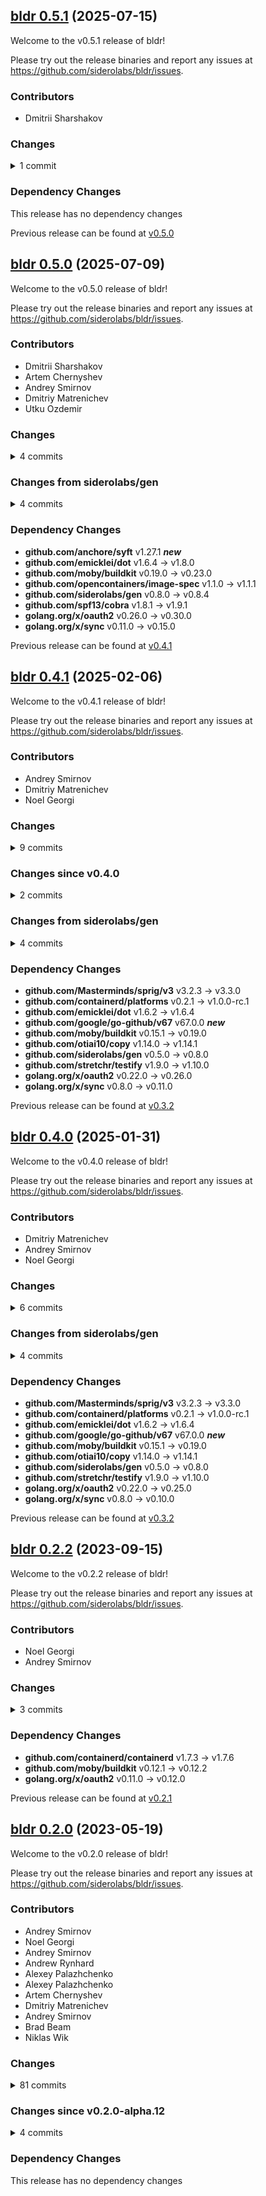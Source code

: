 ## [bldr 0.5.1](https://github.com/siderolabs/bldr/releases/tag/v0.5.1) (2025-07-15)

Welcome to the v0.5.1 release of bldr!



Please try out the release binaries and report any issues at
https://github.com/siderolabs/bldr/issues.

### Contributors

* Dmitrii Sharshakov

### Changes
<details><summary>1 commit</summary>
<p>

* [`3ea108b`](https://github.com/siderolabs/bldr/commit/3ea108b0dce619891052792c4dcb5b179109ca42) feat: add `name` parameter to override names in SBOM
</p>
</details>

### Dependency Changes

This release has no dependency changes

Previous release can be found at [v0.5.0](https://github.com/siderolabs/bldr/releases/tag/v0.5.0)


## [bldr 0.5.0](https://github.com/siderolabs/bldr/releases/tag/v0.5.0) (2025-07-09)

Welcome to the v0.5.0 release of bldr!



Please try out the release binaries and report any issues at
https://github.com/siderolabs/bldr/issues.

### Contributors

* Dmitrii Sharshakov
* Artem Chernyshev
* Andrey Smirnov
* Dmitriy Matrenichev
* Utku Ozdemir

### Changes
<details><summary>4 commits</summary>
<p>

* [`dafc274`](https://github.com/siderolabs/bldr/commit/dafc274b9454472233f7e4788195d5fc47a6c57f) fix: make SBOM generation work in a multi-step build
* [`38d5691`](https://github.com/siderolabs/bldr/commit/38d5691bb40874088e734aa4c22862166017ca9f) fix: sbom: do not append arch
* [`e45241d`](https://github.com/siderolabs/bldr/commit/e45241de914f4be03ee8311005e1f2d380b1fa2f) feat: add SBOM support
* [`d09e69c`](https://github.com/siderolabs/bldr/commit/d09e69caf574060feb26ae8ead006b9161da8e5c) feat: update dependencies
</p>
</details>

### Changes from siderolabs/gen
<details><summary>4 commits</summary>
<p>

* [`dcb2b74`](https://github.com/siderolabs/gen/commit/dcb2b7417879f230a569ce834dad5c89bd09d6bf) feat: add `panicsafe` package
* [`b36ee43`](https://github.com/siderolabs/gen/commit/b36ee43f667a7a56b340a3e769868ff2a609bb5b) feat: make `xyaml.CheckUnknownKeys` public
* [`3e319e7`](https://github.com/siderolabs/gen/commit/3e319e7e52c5a74d1730be8e47952b3d16d91148) feat: implement `xyaml.UnmarshalStrict`
* [`7c0324f`](https://github.com/siderolabs/gen/commit/7c0324fee9a7cfbdd117f43702fa273689f0db97) chore: future-proof HashTrieMap
</p>
</details>

### Dependency Changes

* **github.com/anchore/syft**               v1.27.1 **_new_**
* **github.com/emicklei/dot**               v1.6.4 -> v1.8.0
* **github.com/moby/buildkit**              v0.19.0 -> v0.23.0
* **github.com/opencontainers/image-spec**  v1.1.0 -> v1.1.1
* **github.com/siderolabs/gen**             v0.8.0 -> v0.8.4
* **github.com/spf13/cobra**                v1.8.1 -> v1.9.1
* **golang.org/x/oauth2**                   v0.26.0 -> v0.30.0
* **golang.org/x/sync**                     v0.11.0 -> v0.15.0

Previous release can be found at [v0.4.1](https://github.com/siderolabs/bldr/releases/tag/v0.4.1)

## [bldr 0.4.1](https://github.com/siderolabs/bldr/releases/tag/v0.4.1) (2025-02-06)

Welcome to the v0.4.1 release of bldr!



Please try out the release binaries and report any issues at
https://github.com/siderolabs/bldr/issues.

### Contributors

* Andrey Smirnov
* Dmitriy Matrenichev
* Noel Georgi

### Changes
<details><summary>9 commits</summary>
<p>

* [`b2a223d`](https://github.com/siderolabs/bldr/commit/b2a223d14d48b88e39ead81772953efc2f4dbdb5) fix: exclude test script output from the result
* [`76a2c8f`](https://github.com/siderolabs/bldr/commit/76a2c8f404b546e5d1d1088c3a0e2406d371ff6d) fix: use single build directory
* [`62ed470`](https://github.com/siderolabs/bldr/commit/62ed470038fb769502600ffb5a3630bbb20c58f5) release(v0.4.0): prepare release
* [`4a79aeb`](https://github.com/siderolabs/bldr/commit/4a79aebb10957f23c7fc82378b4498686bb6fe73) feat: make variant in `pkg.yaml` explicit
* [`d978bcc`](https://github.com/siderolabs/bldr/commit/d978bcc7571839ff65d8a139be600c57135cdbf6) fix: drop TOOLCHAIN from std vars
* [`66b078d`](https://github.com/siderolabs/bldr/commit/66b078d12e99b92c7e9b3a9ceee71936ad52bd4e) fix: drop alpine for `md5sum` step
* [`24a37b0`](https://github.com/siderolabs/bldr/commit/24a37b0f070182ce8706e852f22f54f799761f33) feat: implement support for network mode
* [`40ad501`](https://github.com/siderolabs/bldr/commit/40ad5014b4fc1a187d2c83e1ebcd18f40890a24b) chore: rekres to simplify `.kres.yaml` defaults
* [`73fad60`](https://github.com/siderolabs/bldr/commit/73fad60813195cef4458685335e5e907726bd21e) chore: bump deps
</p>
</details>

### Changes since v0.4.0
<details><summary>2 commits</summary>
<p>

* [`b2a223d`](https://github.com/siderolabs/bldr/commit/b2a223d14d48b88e39ead81772953efc2f4dbdb5) fix: exclude test script output from the result
* [`76a2c8f`](https://github.com/siderolabs/bldr/commit/76a2c8f404b546e5d1d1088c3a0e2406d371ff6d) fix: use single build directory
</p>
</details>

### Changes from siderolabs/gen
<details><summary>4 commits</summary>
<p>

* [`5ae3afe`](https://github.com/siderolabs/gen/commit/5ae3afee65490ca9f4bd32ea41803ab3a17cad7e) chore: update hashtriemap implementation from the latest upstream
* [`e847d2a`](https://github.com/siderolabs/gen/commit/e847d2ace9ede4a17283426dfbc8229121f2909b) chore: add more utilities to xiter
* [`f3c5a2b`](https://github.com/siderolabs/gen/commit/f3c5a2b5aba74e4935d073a0135c4904ef3bbfef) chore: add `Empty` and `Empty2` iterators
* [`c53b90b`](https://github.com/siderolabs/gen/commit/c53b90b4a418b8629d938af06900249ce5acd9e6) chore: add packages xiter/xstrings/xbytes
</p>
</details>

### Dependency Changes

* **github.com/Masterminds/sprig/v3**  v3.2.3 -> v3.3.0
* **github.com/containerd/platforms**  v0.2.1 -> v1.0.0-rc.1
* **github.com/emicklei/dot**          v1.6.2 -> v1.6.4
* **github.com/google/go-github/v67**  v67.0.0 **_new_**
* **github.com/moby/buildkit**         v0.15.1 -> v0.19.0
* **github.com/otiai10/copy**          v1.14.0 -> v1.14.1
* **github.com/siderolabs/gen**        v0.5.0 -> v0.8.0
* **github.com/stretchr/testify**      v1.9.0 -> v1.10.0
* **golang.org/x/oauth2**              v0.22.0 -> v0.26.0
* **golang.org/x/sync**                v0.8.0 -> v0.11.0

Previous release can be found at [v0.3.2](https://github.com/siderolabs/bldr/releases/tag/v0.3.2)

## [bldr 0.4.0](https://github.com/siderolabs/bldr/releases/tag/v0.4.0) (2025-01-31)

Welcome to the v0.4.0 release of bldr!



Please try out the release binaries and report any issues at
https://github.com/siderolabs/bldr/issues.

### Contributors

* Dmitriy Matrenichev
* Andrey Smirnov
* Noel Georgi

### Changes
<details><summary>6 commits</summary>
<p>

* [`4a79aeb`](https://github.com/siderolabs/bldr/commit/4a79aebb10957f23c7fc82378b4498686bb6fe73) feat: make variant in `pkg.yaml` explicit
* [`d978bcc`](https://github.com/siderolabs/bldr/commit/d978bcc7571839ff65d8a139be600c57135cdbf6) fix: drop TOOLCHAIN from std vars
* [`66b078d`](https://github.com/siderolabs/bldr/commit/66b078d12e99b92c7e9b3a9ceee71936ad52bd4e) fix: drop alpine for `md5sum` step
* [`24a37b0`](https://github.com/siderolabs/bldr/commit/24a37b0f070182ce8706e852f22f54f799761f33) feat: implement support for network mode
* [`40ad501`](https://github.com/siderolabs/bldr/commit/40ad5014b4fc1a187d2c83e1ebcd18f40890a24b) chore: rekres to simplify `.kres.yaml` defaults
* [`73fad60`](https://github.com/siderolabs/bldr/commit/73fad60813195cef4458685335e5e907726bd21e) chore: bump deps
</p>
</details>

### Changes from siderolabs/gen
<details><summary>4 commits</summary>
<p>

* [`5ae3afe`](https://github.com/siderolabs/gen/commit/5ae3afee65490ca9f4bd32ea41803ab3a17cad7e) chore: update hashtriemap implementation from the latest upstream
* [`e847d2a`](https://github.com/siderolabs/gen/commit/e847d2ace9ede4a17283426dfbc8229121f2909b) chore: add more utilities to xiter
* [`f3c5a2b`](https://github.com/siderolabs/gen/commit/f3c5a2b5aba74e4935d073a0135c4904ef3bbfef) chore: add `Empty` and `Empty2` iterators
* [`c53b90b`](https://github.com/siderolabs/gen/commit/c53b90b4a418b8629d938af06900249ce5acd9e6) chore: add packages xiter/xstrings/xbytes
</p>
</details>

### Dependency Changes

* **github.com/Masterminds/sprig/v3**  v3.2.3 -> v3.3.0
* **github.com/containerd/platforms**  v0.2.1 -> v1.0.0-rc.1
* **github.com/emicklei/dot**          v1.6.2 -> v1.6.4
* **github.com/google/go-github/v67**  v67.0.0 **_new_**
* **github.com/moby/buildkit**         v0.15.1 -> v0.19.0
* **github.com/otiai10/copy**          v1.14.0 -> v1.14.1
* **github.com/siderolabs/gen**        v0.5.0 -> v0.8.0
* **github.com/stretchr/testify**      v1.9.0 -> v1.10.0
* **golang.org/x/oauth2**              v0.22.0 -> v0.25.0
* **golang.org/x/sync**                v0.8.0 -> v0.10.0

Previous release can be found at [v0.3.2](https://github.com/siderolabs/bldr/releases/tag/v0.3.2)

## [bldr 0.2.2](https://github.com/siderolabs/bldr/releases/tag/v0.2.2) (2023-09-15)

Welcome to the v0.2.2 release of bldr!



Please try out the release binaries and report any issues at
https://github.com/siderolabs/bldr/issues.

### Contributors

* Noel Georgi
* Andrey Smirnov

### Changes
<details><summary>3 commits</summary>
<p>

* [`20de986`](https://github.com/siderolabs/bldr/commit/20de986bf1d15d50bd05cf62da99266af0b590a5) feat: support --cache-from/--cache-imports
* [`38bee98`](https://github.com/siderolabs/bldr/commit/38bee98982471791133abaaa89dbffe225adeb3a) chore: rekres to support gh actions
* [`d7f236f`](https://github.com/siderolabs/bldr/commit/d7f236f3fb0d91382a328b54ebe791b59c9e1f45) chore: add a no-op github workflow
</p>
</details>

### Dependency Changes

* **github.com/containerd/containerd**  v1.7.3 -> v1.7.6
* **github.com/moby/buildkit**          v0.12.1 -> v0.12.2
* **golang.org/x/oauth2**               v0.11.0 -> v0.12.0

Previous release can be found at [v0.2.1](https://github.com/siderolabs/bldr/releases/tag/v0.2.1)




## [bldr 0.2.0](https://github.com/siderolabs/bldr/releases/tag/v0.2.0) (2023-05-19)

Welcome to the v0.2.0 release of bldr!



Please try out the release binaries and report any issues at
https://github.com/siderolabs/bldr/issues.

### Contributors

* Andrey Smirnov
* Noel Georgi
* Andrey Smirnov
* Andrew Rynhard
* Alexey Palazhchenko
* Alexey Palazhchenko
* Artem Chernyshev
* Dmitriy Matrenichev
* Andrey Smirnov
* Brad Beam
* Niklas Wik

### Changes
<details><summary>81 commits</summary>
<p>

* [`97650b2`](https://github.com/siderolabs/bldr/commit/97650b2f1008755eb96718b02506da6ec9a9d5da) feat: implement --no-cache option
* [`bc2438e`](https://github.com/siderolabs/bldr/commit/bc2438e6c434ab5ab1d4b1c2fe85267807a062fd) chore: bump deps
* [`f8905e8`](https://github.com/siderolabs/bldr/commit/f8905e8891415c42f43a37b7d31e3198ca41148f) chore: bump deps
* [`4c077ad`](https://github.com/siderolabs/bldr/commit/4c077ad50b9f2bb86eba31ab0e38c27d6e98776d) chore: rekres + bump deps
* [`3d32358`](https://github.com/siderolabs/bldr/commit/3d323585edc20f7da6ce97ebf19f2e021dc799e1) chore: bump deps
* [`a7421af`](https://github.com/siderolabs/bldr/commit/a7421af3d6f3f72dec684151e89b29990e62ac5b) chore: bump deps
* [`4f20353`](https://github.com/siderolabs/bldr/commit/4f20353d5e3ae974b3fe2a9cbd0cd227bc751a36) chore: bump deps
* [`ed832fe`](https://github.com/siderolabs/bldr/commit/ed832fee42145eac7f50a10509385af113dceda6) chore: bump deps
* [`f2f1d18`](https://github.com/siderolabs/bldr/commit/f2f1d18f5973fa26aaeaba16852164530976c408) chore: bump dependencies
* [`77bd646`](https://github.com/siderolabs/bldr/commit/77bd64695d8fb7c299770ebc885cbfcc0b8aa34e) chore: rekres
* [`0af77c6`](https://github.com/siderolabs/bldr/commit/0af77c6a71ebd007dabe56b44852463cf26a29a0) chore: bump go dependencies
* [`a46c868`](https://github.com/siderolabs/bldr/commit/a46c86846953ba25f67c8ebf1d5261c6bb55e4dc) chore: bump dependencies
* [`804a03b`](https://github.com/siderolabs/bldr/commit/804a03ba8d2ab379f0f1a3ecca708b9e45e11b17) chore: bump dependencies
* [`1218936`](https://github.com/siderolabs/bldr/commit/12189362f4fccac5205b9f527dbbc402d3269dce) chore: bump deps
* [`afa3012`](https://github.com/siderolabs/bldr/commit/afa301220eaebdea9ef87ef22d5e2e389f4e8c95) chore: disable drone slack pipeline for renovate
* [`f2690f0`](https://github.com/siderolabs/bldr/commit/f2690f0a188e78d91d6c1c9d7619ac13e99c7367) chore: disable drone for renovate/dependabot
* [`cb072a4`](https://github.com/siderolabs/bldr/commit/cb072a42d0bd61fadf21158c7c5d9791c11b4934) chore: bump deps
* [`42c0ffb`](https://github.com/siderolabs/bldr/commit/42c0ffb7ea8048aa353a71aaa2edae994041f150) fix: multi arch build
* [`5613733`](https://github.com/siderolabs/bldr/commit/5613733b0afc35b815b8cb6413ab4c9ad0a33b10) chore: update renovate config
* [`9b2810f`](https://github.com/siderolabs/bldr/commit/9b2810f5628b91e5a4b467f6c9b3dc0894bfab13) chore: kresify, rename
* [`b979fbd`](https://github.com/siderolabs/bldr/commit/b979fbd2ee8943189ba7d1324d860c24ebb438a2) feat: implement additional variables and `bldr eval`
* [`bf9bada`](https://github.com/siderolabs/bldr/commit/bf9bada3887973c2d3747ca0dc260ab70060aa2f) fix: remove "promoted dependency" feature
* [`a714657`](https://github.com/siderolabs/bldr/commit/a7146576d131c2cd02950dbbc0a5196e8c43b74d) fix: skip merging if no dependencies found
* [`cedc88a`](https://github.com/siderolabs/bldr/commit/cedc88afad45bd9fa9806898c70569b60952fc68) feat: support build behind proxy
* [`81055c0`](https://github.com/siderolabs/bldr/commit/81055c0ec29ef7e59c38888d5f8d4387199af4bf) fix: make sure cache persists local context changes
* [`03757bb`](https://github.com/siderolabs/bldr/commit/03757bbefd06252193e1aacf56b3e05fa39c112a) feat: use new LLB merge operation, allow `from:` in deps
* [`febf1d0`](https://github.com/siderolabs/bldr/commit/febf1d058184ee5c40694b25515685847a43b1da) chore: bump dependencies
* [`9d49478`](https://github.com/siderolabs/bldr/commit/9d49478dc112cd1badedb0d02e190dc004b6fb62) chore: rename org
* [`376fe2b`](https://github.com/siderolabs/bldr/commit/376fe2b51afaf7f5d6b03a22bf550fce751319c9) feat: implement `SOURCE_DATE_EPOCH` build argument
* [`7a0ad18`](https://github.com/siderolabs/bldr/commit/7a0ad18e3627300e29ce43088a64735b964a2d3e) feat: support cache mounts
* [`86cfe12`](https://github.com/siderolabs/bldr/commit/86cfe1251e0ed61758ed2483087b4842df6918c4) fix: respect HTTP proxy settings
* [`e2c007a`](https://github.com/siderolabs/bldr/commit/e2c007a86bcc7c63b60e336b5cbe13f47529276a) feat: optimize build time by removing unnecessary I/O
* [`384f28d`](https://github.com/siderolabs/bldr/commit/384f28d53e6b46cb28f836c83d7d3d200959b25b) chore: add debug `--json` flag to `llb`
* [`d4df177`](https://github.com/siderolabs/bldr/commit/d4df177f8c458ab672f2817b1352603cff7fd4ff) feat: bump Alpine image for the `alpine` image
* [`6ffa6b2`](https://github.com/siderolabs/bldr/commit/6ffa6b27d6e90ca069d2cd107927d343741ba082) feat: add destination name to error messages
* [`3198175`](https://github.com/siderolabs/bldr/commit/3198175d11e21abbc1982ef4efeed45acd817f20) chore: bump dependencies
* [`8c545bd`](https://github.com/siderolabs/bldr/commit/8c545bda7798f92c1458391eec5fd0e627980dbf) fix: detect updates for containerd
* [`a8d27f7`](https://github.com/siderolabs/bldr/commit/a8d27f75d69a2b7011e2f7bd82d8df5708b2e14d) fix: detect updates for runc and similar pkgs
* [`aa62d4a`](https://github.com/siderolabs/bldr/commit/aa62d4a95b363f7cd893287d94dd8859e266f0ee) feat: add checksum validation
* [`07cd6ea`](https://github.com/siderolabs/bldr/commit/07cd6eae82156960969b383e8262767eb6318a87) feat: implement `bldr update --dry` command
* [`533e360`](https://github.com/siderolabs/bldr/commit/533e360b70b7355fb6ce39409d182b05ae62f1df) feat: add support for image labels
* [`f27a804`](https://github.com/siderolabs/bldr/commit/f27a804661d14d11f9080ed1a9d4a5fe26923279) fix: support multi-platform key passed in via options
* [`f3b2dcf`](https://github.com/siderolabs/bldr/commit/f3b2dcfb1824cef1b64380f16aae7a0758773d8b) fix: update properly reference to the image in export map
* [`f71d92d`](https://github.com/siderolabs/bldr/commit/f71d92dd7bdaac547dc73b11ad1abea2be265ece) chore: fix master build by adding `SSH_KEY`
* [`e42dfc4`](https://github.com/siderolabs/bldr/commit/e42dfc41f8c6257f95c7441dead74c0f0948f28a) feat: build bldr for linux/amd64 and linux/arm64
* [`39b6665`](https://github.com/siderolabs/bldr/commit/39b6665ea6be1ad25c9b3ea781a7422f24d33f6f) docs: use correct term instead of 'shebang'
* [`47a36b3`](https://github.com/siderolabs/bldr/commit/47a36b363db4ed4da426d9c3a6168c1772d53b35) fix: linter shouldn't complain on `finalize` on `steps` missing
* [`4f43f7e`](https://github.com/siderolabs/bldr/commit/4f43f7ef3b3f091de687feb2a2d7b65ad5bcca3c) chore: use git instead of gitmeta
* [`7745285`](https://github.com/siderolabs/bldr/commit/7745285a1fc6f0b652eb772eb1a5cb05505dc846) test: add integration test for variables and Sprig template funcs
* [`ba41ffb`](https://github.com/siderolabs/bldr/commit/ba41ffba28240cb282d61313157a8fb5539540ba) chore: fancy slack webhook message
* [`b40ae96`](https://github.com/siderolabs/bldr/commit/b40ae96d78d16a5b4a94131d5a731a6ec80175c6) feat: implement integration tests for bldr
* [`fb7f613`](https://github.com/siderolabs/bldr/commit/fb7f613c141e698e0058f226d68cd487f5274878) feat: add `bldr validate` command
* [`31a7421`](https://github.com/siderolabs/bldr/commit/31a74218aa7f0424e4eff4f8e31c87348d60151a) feat: stop on error in any package, more validation
* [`b10aef0`](https://github.com/siderolabs/bldr/commit/b10aef032c74e4d3a4cb378a0dcc530f04e3e27c) chore: move 'upgrade' under `pkg/`
* [`8513435`](https://github.com/siderolabs/bldr/commit/851343553603812ff4dd1e46f25030a5364b8a56) docs: add documentation for the `bldr`
* [`94637ff`](https://github.com/siderolabs/bldr/commit/94637ff23327495e4e7c9ed9092d9adf4e2bdc68) fix: add 'test' step to the build
* [`d8b00d4`](https://github.com/siderolabs/bldr/commit/d8b00d40620be87434049da7768c71a3c699dd45) chore: remove ca-certificates from base image
* [`1289eba`](https://github.com/siderolabs/bldr/commit/1289ebad6a228be0300c524748adfecc39ae34db) feat: implement `Pkgfile` and support variables for templates
* [`2b9366f`](https://github.com/siderolabs/bldr/commit/2b9366f80af0cb26cf99cf1bae0bb4c83194abb3) feat: add support for runtime dependencies
* [`ae7df38`](https://github.com/siderolabs/bldr/commit/ae7df38c9cef96424b1b110d5784261f6b8f642f) feat: add Alpine packages to the dependency graph
* [`067a1ea`](https://github.com/siderolabs/bldr/commit/067a1ea1db4b5c4657c3a84b8d3c836081c0fd68) feat: allow 'graph' to be generated without 'target'
* [`cdc4af3`](https://github.com/siderolabs/bldr/commit/cdc4af324b34ee0f9987a357022bfa7c045be11c) feat: graph external dependencies (images) in addition to stages
* [`3576a53`](https://github.com/siderolabs/bldr/commit/3576a53b846cbcfdabadd02ce5b5402242d62db5) chore: add golangci-lint and fix linter issues
* [`285fcfe`](https://github.com/siderolabs/bldr/commit/285fcfe36f5295f59fefecdf4ebb6239dab4dada) chore: remove 'bldr convert' command
* [`2b3b543`](https://github.com/siderolabs/bldr/commit/2b3b5431ec2255a46ba54c4b5b545f18ad896d11) chore: bump docker version to enable image push
* [`8292442`](https://github.com/siderolabs/bldr/commit/8292442a1ad1bc8eb3222c29fe42343148d0a479) chore: make bldr push its images on 'master' build
* [`ea80f4e`](https://github.com/siderolabs/bldr/commit/ea80f4eca626478c0ed850cc523831d100c0af6f) feat: new version of bldr based on buildkit LLB
* [`e37bd48`](https://github.com/siderolabs/bldr/commit/e37bd48d007c89cf346c0f2f82921725fa32a458) chore: use Alpine 3.10 as base image for the builds
* [`2be6335`](https://github.com/siderolabs/bldr/commit/2be63354c638d48a76fe4b1ab88018f25fac8d9f) chore: default organization/registry to the ones bldr was built with
* [`62ea4a5`](https://github.com/siderolabs/bldr/commit/62ea4a53e8557f9ecba1642bddc0299ad97986e3) chore: fix race in verify method
* [`0272817`](https://github.com/siderolabs/bldr/commit/0272817d5193dcdef843b9cc6e16fb0befb9ba22) chore: update channel name
* [`78d400c`](https://github.com/siderolabs/bldr/commit/78d400cc7554e4885728c80376297a7433d2d086) chore: bump docker in Drone (#11)
* [`946e61b`](https://github.com/siderolabs/bldr/commit/946e61b2e0dd517571462af6861e4ab1ef3ec803) fix: fix typo in path (#8)
* [`5d96fb8`](https://github.com/siderolabs/bldr/commit/5d96fb877aad63708c630029c46bd3e40ded23a6) fix: set the build path last (#7)
* [`eb82bb7`](https://github.com/siderolabs/bldr/commit/eb82bb7dfe854ad9468492ffe3dea41d0a4292fe) fix: add the cache flags (#6)
* [`fe3cbd3`](https://github.com/siderolabs/bldr/commit/fe3cbd3a9239cdccb16f76d8cc92992afd3ed482) chore: set docker mtu to 1440 (#5)
* [`f5305ac`](https://github.com/siderolabs/bldr/commit/f5305acba61b24949e049c18e643f17d5336b526) feat: move cache flags to CLI options (#4)
* [`95bb0e7`](https://github.com/siderolabs/bldr/commit/95bb0e784149a0853657b0975c787ce65f0a0c6f) feat: initial implementation (#3)
* [`988e857`](https://github.com/siderolabs/bldr/commit/988e8570e4955cc7454dfb56643795e374926f6c) Merge pull request  [#1](https://github.com/siderolabs/bldr/pull/1) from andrewrynhard/initial-implementation
* [`5c25018`](https://github.com/siderolabs/bldr/commit/5c250181e8d3699a4e30716bb8112cb246853b22) feat: initial implementation
* [`7c244c6`](https://github.com/siderolabs/bldr/commit/7c244c6fbcb04fdd9d3aa1daa1f77cb01f7af93d) Initial commit
</p>
</details>

### Changes since v0.2.0-alpha.12
<details><summary>4 commits</summary>
<p>

* [`97650b2`](https://github.com/siderolabs/bldr/commit/97650b2f1008755eb96718b02506da6ec9a9d5da) feat: implement --no-cache option
* [`bc2438e`](https://github.com/siderolabs/bldr/commit/bc2438e6c434ab5ab1d4b1c2fe85267807a062fd) chore: bump deps
* [`f8905e8`](https://github.com/siderolabs/bldr/commit/f8905e8891415c42f43a37b7d31e3198ca41148f) chore: bump deps
* [`4c077ad`](https://github.com/siderolabs/bldr/commit/4c077ad50b9f2bb86eba31ab0e38c27d6e98776d) chore: rekres + bump deps
</p>
</details>

### Dependency Changes

This release has no dependency changes

